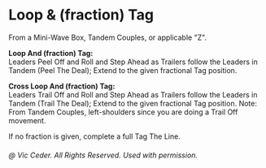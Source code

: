 
# Loop & (fraction) Tag

From a Mini-Wave Box, Tandem Couples, or applicable "Z".

**Loop And (fraction) Tag:**  
Leaders Peel Off and Roll and Step Ahead as 
Trailers follow the Leaders in Tandem (Peel The Deal);
Extend to the given fractional Tag position.

**Cross Loop And (fraction) Tag:**  
Leaders Trail Off and Roll and Step Ahead as Trailers 
follow the Leaders in Tandem (Trail The Deal); 
Extend to the given fractional Tag position. 
Note: From Tandem Couples, left-shoulders since you are doing a Trail Off movement.

If no fraction is given, complete a full Tag The Line.

###### @ Vic Ceder. All Rights Reserved.  Used with permission.
